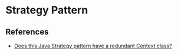 # Strategy Pattern

## References

- [Does this Java Strategy pattern have a redundant Context class?](http://stackoverflow.com/questions/2010647/does-this-java-strategy-pattern-have-a-redundant-context-class)